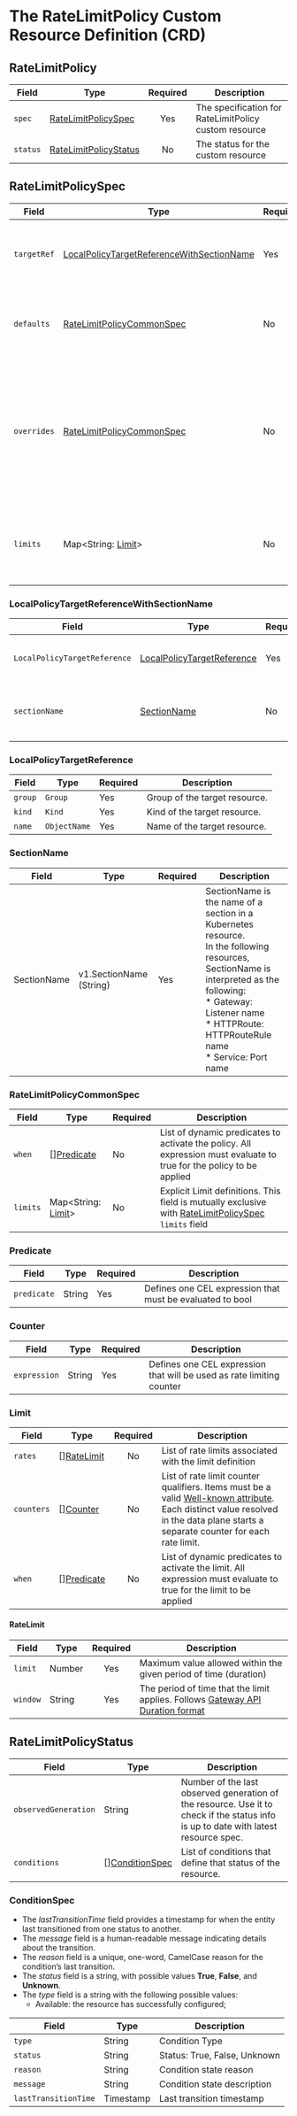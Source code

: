 # The RateLimitPolicy Custom Resource Definition (CRD)

## RateLimitPolicy

| **Field** | **Type**                                        | **Required** | **Description**                                       |
|-----------|-------------------------------------------------|:------------:|-------------------------------------------------------|
| `spec`    | [RateLimitPolicySpec](#ratelimitpolicyspec)     |     Yes      | The specification for RateLimitPolicy custom resource |
| `status`  | [RateLimitPolicyStatus](#ratelimitpolicystatus) |      No      | The status for the custom resource                    |

## RateLimitPolicySpec

| **Field**   | **Type**                                                                                                                                    | **Required** | **Description**                                                                                                                                                                             |
|-------------|---------------------------------------------------------------------------------------------------------------------------------------------|--------------|---------------------------------------------------------------------------------------------------------------------------------------------------------------------------------------------|
| `targetRef` | [LocalPolicyTargetReferenceWithSectionName](#localpolicytargetreferencewithsectionname) | Yes          | Reference to a Kubernetes resource that the policy attaches to. For more [info](https://gateway-api.sigs.k8s.io/reference/spec/#gateway.networking.k8s.io/v1alpha2.LocalPolicyTargetReference)                                                                                                                              |
| `defaults`  | [RateLimitPolicyCommonSpec](#rateLimitPolicyCommonSpec)                                                                                     | No           | Default limit definitions. This field is mutually exclusive with the `limits` field                                                                                                         |
| `overrides` | [RateLimitPolicyCommonSpec](#rateLimitPolicyCommonSpec)                                                                                     | No           | Overrides limit definitions. This field is mutually exclusive with the `limits` field and `defaults` field. This field is only allowed for policies targeting `Gateway` in `targetRef.kind` |
| `limits`    | Map<String: [Limit](#limit)>                                                                                                                | No           | Limit definitions. This field is mutually exclusive with the [`defaults`](#rateLimitPolicyCommonSpec) field                                                                                 |




### LocalPolicyTargetReferenceWithSectionName
| **Field**       | **Type**                                | **Required** | **Description**                                            |
|------------------|-----------------------------------------|--------------|------------------------------------------------------------|
| `LocalPolicyTargetReference`         | [LocalPolicyTargetReference](#localpolicytargetreference)          | Yes          | Reference to a local policy target.               |
| `sectionName`    | [SectionName](#sectionname)                         | No           | Section name for further specificity (if needed). |

### LocalPolicyTargetReference
| **Field** | **Type**     | **Required** | **Description**                |
|-----------|--------------|--------------|--------------------------------|
| `group`   | `Group`      | Yes          | Group of the target resource. |
| `kind`    | `Kind`       | Yes          | Kind of the target resource.  |
| `name`    | `ObjectName` | Yes          | Name of the target resource.  |

### SectionName
| Field       | Type                     | Required | Description                                                                                                                                                                                                                         |
|-------------|--------------------------|----------|-------------------------------------------------------------------------------------------------------------------------------------------------------------------------------------------------------------------------------------|
| SectionName | v1.SectionName (String)  | Yes      | SectionName is the name of a section in a Kubernetes resource. <br>In the following resources, SectionName is interpreted as the following: <br>* Gateway: Listener name<br>* HTTPRoute: HTTPRouteRule name<br>* Service: Port name |
### RateLimitPolicyCommonSpec

| **Field** | **Type**                     | **Required** | **Description**                                                                                                              |
|-----------|------------------------------|--------------|------------------------------------------------------------------------------------------------------------------------------|
| `when`    | [][Predicate](#predicate)    | No           | List of dynamic predicates to activate the policy. All expression must evaluate to true for the policy to be applied         |
| `limits`  | Map<String: [Limit](#limit)> | No           | Explicit Limit definitions. This field is mutually exclusive with [RateLimitPolicySpec](#ratelimitpolicyspec) `limits` field |

### Predicate

| **Field** | **Type**                     | **Required** | **Description**                                                                                                              |
|----------------|-------------------------|--------------|------------------------------------------------------------------------------------------------------------------------------|
| `predicate`    | String                  | Yes          | Defines one CEL expression that must be evaluated to bool                                                                    |

### Counter

| **Field** | **Type**                     | **Required** | **Description**                                                                                                               |
|-----------------|-------------------------|--------------|------------------------------------------------------------------------------------------------------------------------------|
| `expression`    | String                  | Yes          | Defines one CEL expression that will be used as rate limiting counter                                                        |

### Limit

| **Field**        | **Type**                                            | **Required** | **Description**                                                                                                                                                                                                                                                                                                  |
|------------------|-----------------------------------------------------|:------------:|------------------------------------------------------------------------------------------------------------------------------------------------------------------------------------------------------------------------------------------------------------------------------------------------------------------|
| `rates`          | [][RateLimit](#ratelimit)                           |      No      | List of rate limits associated with the limit definition                                                                                                                                                                                                                                                         |
| `counters`       | [][Counter](#counter)                               |      No      | List of rate limit counter qualifiers. Items must be a valid [Well-known attribute](https://github.com/Kuadrant/architecture/blob/main/rfcs/0002-well-known-attributes.md). Each distinct value resolved in the data plane starts a separate counter for each rate limit.                                        |
| `when`           | [][Predicate](#predicate)                           |      No      | List of dynamic predicates to activate the limit. All expression must evaluate to true for the limit to be applied                                                                        |

#### RateLimit

| **Field**  | **Type** | **Required** | **Description**                                                                        |
|------------|----------|:------------:|----------------------------------------------------------------------------------------|
| `limit`    | Number   |     Yes      | Maximum value allowed within the given period of time (duration)                       |
| `window`   | String   |     Yes      | The period of time that the limit applies. Follows [Gateway API Duration format](https://gateway-api.sigs.k8s.io/geps/gep-2257/?h=duration#gateway-api-duration-format) |

## RateLimitPolicyStatus

| **Field**            | **Type**                          | **Description**                                                                                                                     |
|----------------------|-----------------------------------|-------------------------------------------------------------------------------------------------------------------------------------|
| `observedGeneration` | String                            | Number of the last observed generation of the resource. Use it to check if the status info is up to date with latest resource spec. |
| `conditions`         | [][ConditionSpec](#conditionspec) | List of conditions that define that status of the resource.                                                                         |

### ConditionSpec

* The *lastTransitionTime* field provides a timestamp for when the entity last transitioned from one status to another.
* The *message* field is a human-readable message indicating details about the transition.
* The *reason* field is a unique, one-word, CamelCase reason for the condition’s last transition.
* The *status* field is a string, with possible values **True**, **False**, and **Unknown**.
* The *type* field is a string with the following possible values:
    * Available: the resource has successfully configured;

| **Field**            | **Type**  | **Description**              |
|----------------------|-----------|------------------------------|
| `type`               | String    | Condition Type               |
| `status`             | String    | Status: True, False, Unknown |
| `reason`             | String    | Condition state reason       |
| `message`            | String    | Condition state description  |
| `lastTransitionTime` | Timestamp | Last transition timestamp    |
